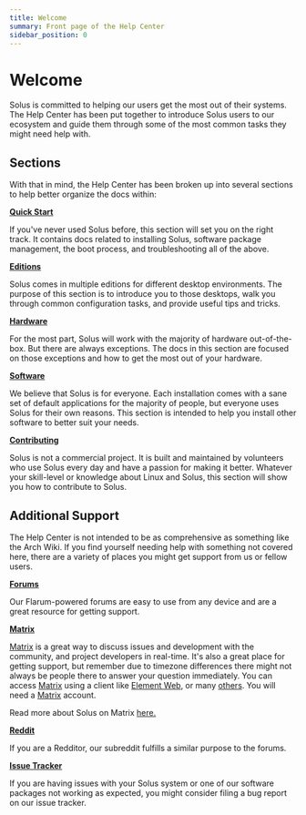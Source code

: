 ```yaml
---
title: Welcome
summary: Front page of the Help Center
sidebar_position: 0
---
```


# Welcome

Solus is committed to helping our users get the most out of their systems. The Help Center has been put together to introduce Solus users to our ecosystem and guide them through some of the most common tasks they might need help with.

## Sections

With that in mind, the Help Center has been broken up into several sections to help better organize the docs within:

**[Quick Start](/docs/category/quick-start)**

If you've never used Solus before, this section will set you on the right track. It contains docs related to installing Solus, software package management, the boot process, and troubleshooting all of the above.

**[Editions](/docs/user/editions/)**

Solus comes in multiple editions for different desktop environments. The purpose of this section is to introduce you to those desktops, walk you through common configuration tasks, and provide useful tips and tricks.

**[Hardware](/docs/user/hardware/)**

For the most part, Solus will work with the majority of hardware out-of-the-box. But there are always exceptions. The docs in this section are focused on those exceptions and how to get the most out of your hardware.

**[Software](/docs/category/software)**

We believe that Solus is for everyone. Each installation comes with a sane set of default applications for the majority of people, but everyone uses Solus for their own reasons. This section is intended to help you install other software to better suit your needs.

**[Contributing](/docs/category/contributing)**

Solus is not a commercial project. It is built and maintained by volunteers who use Solus every day and have a passion for making it better. Whatever your skill-level or knowledge about Linux and Solus, this section will show you how to contribute to Solus.

## Additional Support

The Help Center is not intended to be as comprehensive as something like the Arch Wiki. If you find yourself needing help with something not covered here, there are a variety of places you might get support from us or fellow users.

**[Forums](https://discuss.getsol.us)**

Our Flarum-powered forums are easy to use from any device and are a great resource for getting support.

**[Matrix](https://matrix.to/#/#solus:matrix.org)**

[Matrix](<https://en.wikipedia.org/wiki/Matrix_(protocol)>) is a great way to discuss issues and development with the community, and project developers in real-time. It's also a great place for getting support, but remember due
to timezone differences there might not always be people there to answer your question immediately. You can access [Matrix](/docs/user/contributing/getting-involved.md#matrix-chat) using a client like [Element Web](https://app.element.io/), or many [others](https://matrix.org/ecosystem/clients/). You will need a [Matrix](/docs/user/contributing/getting-involved.md#matrix-chat) account.

Read more about Solus on Matrix [here.](/docs/user/contributing/getting-involved.md#matrix-chat)

**[Reddit](https://www.reddit.com/r/SolusProject)**

If you are a Redditor, our subreddit fulfills a similar purpose to the forums.

**[Issue Tracker](https://issues.getsol.us)**

If you are having issues with your Solus system or one of our software packages not working as expected, you might consider filing a bug report on our issue tracker.
